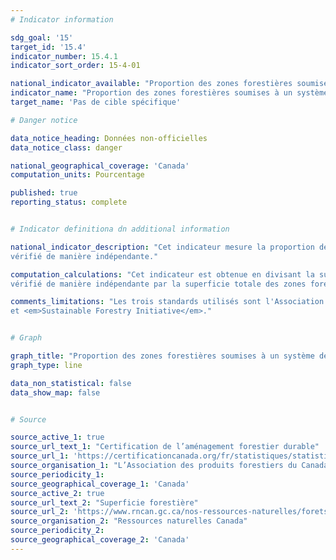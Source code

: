 ```yaml
---
# Indicator information

sdg_goal: '15'
target_id: '15.4'
indicator_number: 15.4.1
indicator_sort_order: 15-4-01

national_indicator_available: "Proportion des zones forestières soumises à un système de certification de la gestion forestière vérifié de manière indépendante"
indicator_name: "Proportion des zones forestières soumises à un système de certification de la gestion forestière vérifié de manière indépendante"
target_name: 'Pas de cible spécifique'

# Danger notice

data_notice_heading: Données non-officielles
data_notice_class: danger

national_geographical_coverage: 'Canada'
computation_units: Pourcentage

published: true
reporting_status: complete


# Indicator definitiona dn additional information

national_indicator_description: "Cet indicateur mesure la proportion des zones forestières soumises à un système de certification de la gestion forestière 
vérifié de manière indépendante."

computation_calculations: "Cet indicateur est obtenue en divisant la superficie des zones forestières soumises à un système de certification de la gestion forestière 
vérifié de manière indépendante par la superficie totale des zones forestières."

comments_limitations: "Les trois standards utilisés sont l'Association canadienne de normalisation, <em>Forest Stewardship Council</em> 
et <em>Sustainable Forestry Initiative</em>."


# Graph

graph_title: "Proportion des zones forestières soumises à un système de certification de la gestion forestière vérifié de manière indépendante"
graph_type: line

data_non_statistical: false
data_show_map: false


# Source

source_active_1: true
source_url_text_1: "Certification de l’aménagement forestier durable"
source_url_1: 'https://certificationcanada.org/fr/statistiques/statistiques-canadiennes/'
source_organisation_1: "L’Association des produits forestiers du Canada"
source_periodicity_1:
source_geographical_coverage_1: 'Canada'
source_active_2: true
source_url_text_2: "Superficie forestière"
source_url_2: 'https://www.rncan.gc.ca/nos-ressources-naturelles/forets/letat-forets-canada-rapport-annuel/quelle-superficie-foret-couvre-t-elle-canada/17602?_gl=1*o1zmtl*_ga*OTE1MTgxMjIwLjE2Njg2OTUzOTU.*_ga_C2N57Y7DX5*MTY3MDg3MDMzOC4xMS4xLjE2NzA4NzM5MTkuMC4wLjA.'
source_organisation_2: "Ressources naturelles Canada"
source_periodicity_2:
source_geographical_coverage_2: 'Canada'
---
```


